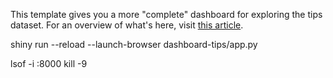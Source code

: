 This template gives you a more "complete" dashboard for exploring the tips dataset. For an overview of what's here, visit [this article](https://shiny.posit.co/py/docs/user-interfaces.html).


shiny run --reload --launch-browser dashboard-tips/app.py


lsof -i :8000
kill -9 <PID>
